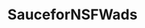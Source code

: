 ---
title: SauceforNSFWads
crosslinks:
- porninfifteenseconds
- pornID
- tipofmypenis
- MyCherryCrush
- RealityKings_Network
- rule34
- NSFW_GIF
- audrey_
- dirtysmall
- cumsluts
- holdthemoan
- me_irl
---